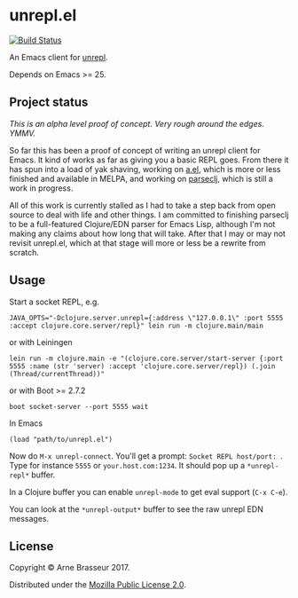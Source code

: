# unrepl.el

[![Build Status](https://travis-ci.org/plexus/unrepl.el.svg?branch=master)](https://travis-ci.org/plexus/unrepl.el)

An Emacs client for [unrepl](https://github.com/cgrand/unrepl).

Depends on Emacs >= 25.

## Project status

*This is an alpha level proof of concept. Very rough around the edges. YMMV.*

So far this has been a proof of concept of writing an unrepl client for Emacs. It kind of works as far as giving you a basic REPL goes. From there it has spun into a load of yak shaving, working on [a.el](https://github.com/plexus/a.el), which is more or less finished and available in MELPA, and working on [parseclj](https://github.com/lambdaisland/parseclj/), which is still a work in progress.

All of this work is currently stalled as I had to take a step back from open source to deal with life and other things. I am committed to finishing parseclj to be a full-featured Clojure/EDN parser for Emacs Lisp, although I'm not making any claims about how long that will take. After that I may or may not revisit unrepl.el, which at that stage will more or less be a rewrite from scratch.

## Usage


Start a socket REPL, e.g.

```
JAVA_OPTS="-Dclojure.server.unrepl={:address \"127.0.0.1\" :port 5555 :accept clojure.core.server/repl}" lein run -m clojure.main/main
```

or with Leiningen

```
lein run -m clojure.main -e "(clojure.core.server/start-server {:port 5555 :name (str 'server) :accept 'clojure.core.server/repl}) (.join (Thread/currentThread))"
```

or with Boot >= 2.7.2

```
boot socket-server --port 5555 wait
```


In Emacs

``` emacs-lisp
(load "path/to/unrepl.el")
```

Now do `M-x unrepl-connect`. You'll get a prompt: `Socket REPL host/port: `.
Type for instance `5555` or `your.host.com:1234`. It should pop up a
`*unrepl-repl*` buffer.

In a Clojure buffer you can enable `unrepl-mode` to get eval support (`C-x C-e`).

You can look at the `*unrepl-output*` buffer to see the raw unrepl EDN messages.


## License

Copyright &copy; Arne Brasseur 2017.

Distributed under the [Mozilla Public License 2.0](https://www.mozilla.org/media/MPL/2.0/index.txt).
